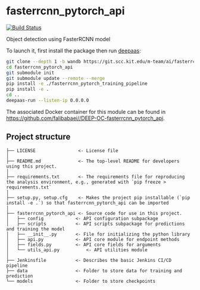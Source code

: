 # fasterrcnn_pytorch_api
[![Build Status](https://jenkins.indigo-datacloud.eu/buildStatus/icon?job=Pipeline-as-code/DEEP-OC-org/UC--fasterrcnn_pytorch_api/master)](https://jenkins.indigo-datacloud.eu/job/Pipeline-as-code/job/DEEP-OC-org/job/UC--fasterrcnn_pytorch_api/job/master)

Object detection using FasterRCNN model

To launch it, first install the package then run [deepaas](https://github.com/indigo-dc/DEEPaaS):
```bash
git clone --depth 1 -b wandb https://git.scc.kit.edu/m-team/ai/fasterrcnn_pytorch_api.git
cd fasterrcnn_pytorch_api
git submodule init
git submodule update --remote --merge
pip install -e ./fasterrcnn_pytorch_training_pipeline 
pip install -e .
cd ..
deepaas-run --listen-ip 0.0.0.0
```
The associated Docker container for this module can be found in https://github.com/falibabaei//DEEP-OC-fasterrcnn_pytorch_api.

## Project structure
```
├── LICENSE                <- License file
│
├── README.md              <- The top-level README for developers using this project.
│
├── requirements.txt       <- The requirements file for reproducing the analysis environment, e.g., generated with `pip freeze > requirements.txt`
│
├── setup.py, setup.cfg    <- Makes the project pip installable (`pip install -e .`) so that fasterrcnn_pytorch_api can be imported
│
├── fasterrcnn_pytorch_api <- Source code for use in this project.
│   ├── config            <- API configuration subpackage
│   ├── scripts           <- API scripts subpackage for predictions and training the model
│   ├── __init__.py       <- File for initializing the python library
│   ├── api.py            <- API core module for endpoint methods
│   ├── fields.py         <- API core fields for arguments
│   └── utils_api.py          <- API utilities module
│
├── Jenkinsfile           <- Describes the basic Jenkins CI/CD pipeline
├── data                  <- Folder to store data for training and prediction
└── models                <- Folder to store checkpoints
```
